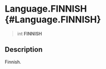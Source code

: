 Language.FINNISH {#Language.FINNISH}
================

> int **FINNISH**

Description
-----------

Finnish.
